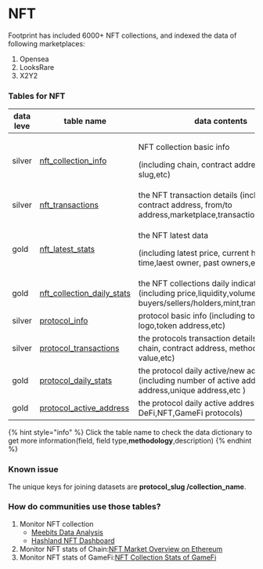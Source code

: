# NFT

Footprint has included 6000+ NFT collections, and indexed the data of following marketplaces:

1. Opensea
2. LooksRare
3. X2Y2

### Tables for NFT

| data leve | table name                                                                                                                               | data contents                                                                                                                  |
| --------- | ---------------------------------------------------------------------------------------------------------------------------------------- | ------------------------------------------------------------------------------------------------------------------------------ |
| silver    | [nft\_collection\_info](https://www.footprint.network/@Footprint/Table-Info-Dashboard?table\_name=nft\_collection\_info)                 | <p>NFT collection basic info</p><p>(including chain, contract address,protocol slug,etc)</p>                                   |
| silver    | [nft\_transactions](https://www.footprint.network/@Footprint/Table-Info-Dashboard?table\_name=nft\_transactions)                         | the NFT transaction details (including chain, contract address, from/to address,marketplace,transaction value,etc)             |
| gold      | [nft\_latest\_stats](https://www.footprint.network/@Footprint/Table-Info-Dashboard?table\_name=nft\_latest\_stats)                       | <p>the NFT latest data</p><p>(including latest price, current hold time,laest owner, past owners,etc )</p>                     |
| gold      | [nft\_collection\_daily\_stats](https://www.footprint.network/@Footprint/Table-Info-Dashboard?table\_name=nft\_collection\_daily\_stats) | the NFT collections daily indicators (including price,liquidity,volume,number of buyers/sellers/holders,mint,transactions,etc) |
| silver    | [protocol\_info](https://www.footprint.network/@Footprint/Table-Info-Dashboard?table\_name=protocol\_info)                               | protocol basic info (including token symbol, logo,token address,etc)                                                           |
| silver    | [protocol\_transactions](https://www.footprint.network/@Footprint/Table-Info-Dashboard?table\_name=protocol\_transactions)               | the protocols transaction details (including chain, contract address, method,transaction value,etc)                            |
| gold      | [protocol\_daily\_stats](https://www.footprint.network/@Footprint/Table-Info-Dashboard?table\_name=protocol\_daily\_stats)               | the protocol daily active/new address (including number of active address/ new address,unique address,etc )                    |
| gold      | [protocol\_active\_address](https://www.footprint.network/@Footprint/Table-Info-Dashboard?table\_name=protocol\_active\_address)         | the protocol daily active address (including DeFi,NFT,GameFi protocols)                                                        |

{% hint style="info" %}
Click the table name to check the data dictionary to get more information(field, field type,**methodology**,description)
{% endhint %}

### Known issue

The unique keys for joining datasets are **protocol\_slug /collection\_name**.

### How do communities use those tables?

1. Monitor NFT collection
   * [Meebits Data Analysis](https://www.footprint.network/guest/dashboard/306f993b-8ce3-4710-9ca7-e678110215b3?series\_date=past90days)
   * [Hashland NFT Dashboard](https://www.footprint.network/guest/dashboard/797c63e0-1bf3-4dfc-af80-1eee5dabad3d)
2. Monitor NFT stats of Chain:[NFT Market Overview on Ethereum](https://www.footprint.network/guest/dashboard/9189d1a0-b0e2-4b65-b45d-d01ef2b83bf4?series\_date=past90days)
3. Monitor NFT stats of GameFi:[NFT Collection Stats of GameFi](https://www.footprint.network/guest/dashboard/22c585eb-9d28-4211-8310-c00db76b933e?nft\_collection=starsharks)
